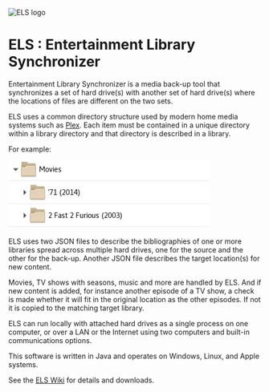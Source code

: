 ![ELS logo](https://github.com/GrokSoft/ELS/blob/master/artifacts/document/els-logo-98px.jpg)

# ELS : Entertainment Library Synchronizer

Entertainment Library Synchronizer is a media back-up tool that synchronizes
a set of hard drive(s) with another set of hard drive(s) where the locations
of files are different on the two sets.

ELS uses a common directory structure used by modern home media systems such
as [Plex](https://plex.tv). Each item must be contained in a unique directory
within a library directory and that directory is described in a library.

For example:

![library directory structure](artifacts/document/library-directory.jpg "Library directory") 

ELS uses two JSON files to describe the bibliographies of one or more libraries
spread across multiple hard drives, one for the source and the other for the
back-up. Another JSON file describes the target location(s) for new content.

Movies, TV shows with seasons, music and more are handled by ELS. And if new content
is added, for instance another episode of a TV show, a check is made whether it will
fit in the original location as the other episodes. If not it is copied to the matching
target library.

ELS can run locally with attached hard drives as a single process on one computer, or
over a LAN or the Internet using two computers and built-in communications options.
 
This software is written in Java and operates on Windows, Linux, and Apple systems.

See the [ELS Wiki](https://github.com/GrokSoft/ELS/wiki) for details and downloads.
